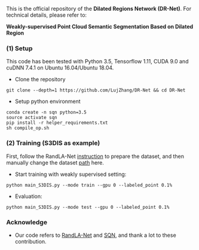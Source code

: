 

This is the official repository of the **Dilated Regions Network (DR-Net)**. For technical details, please refer to:

**Weakly-supervised Point Cloud Semantic Segmentation Based on Dilated Region** <br />

### (1) Setup

This code has been tested with Python 3.5, Tensorflow 1.11, CUDA 9.0 and cuDNN 7.4.1 on Ubuntu 16.04/Ubuntu 18.04.

- Clone the repository

```
git clone --depth=1 https://github.com/LujZhang/DR-Net && cd DR-Net
```

- Setup python environment

```
conda create -n sqn python=3.5
source activate sqn
pip install -r helper_requirements.txt
sh compile_op.sh
```

### (2) Training (S3DIS as example)

First, follow the RandLA-Net [instruction](https://github.com/QingyongHu/RandLA-Net) to prepare the dataset, and then
manually change the
dataset [path](https://github.com/QingyongHu/SQN/blob/f75eb51532a5319c0da5320c20f58fbe5cb3bbcd/main_Semantic3D.py#L17) here.

- Start training with weakly supervised setting:
```
python main_S3DIS.py --mode train --gpu 0 --labeled_point 0.1%
```
- Evaluation:
```
python main_S3DIS.py --mode test --gpu 0 --labeled_point 0.1%
```
### Acknowledge

- Our code refers to <a href="https://github.com/QingyongHu/RandLA-Net">RandLA-Net</a> and <a href="https://github.com/QingyongHu/SQN">SQN</a>, and thank a lot to these contribution.




